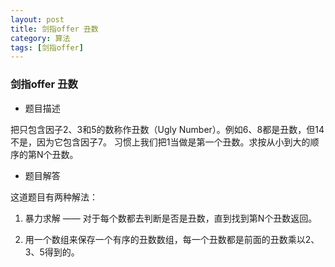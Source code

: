 ```yaml
---
layout: post
title: 剑指offer 丑数
category: 算法
tags: [剑指offer]
---
```


### 剑指offer 丑数 ###

* 题目描述

把只包含因子2、3和5的数称作丑数（Ugly Number）。例如6、8都是丑数，但14不是，因为它包含因子7。 习惯上我们把1当做是第一个丑数。求按从小到大的顺序的第N个丑数。

* 题目解答

这道题目有两种解法：

1. 暴力求解 —— 对于每个数都去判断是否是丑数，直到找到第N个丑数返回。

2. 用一个数组来保存一个有序的丑数数组，每一个丑数都是前面的丑数乘以2、3、5得到的。

